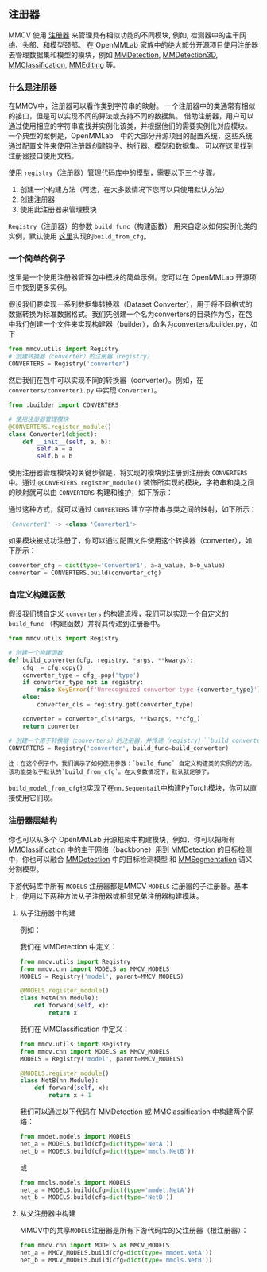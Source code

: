 ## 注册器
MMCV 使用 [注册器](https://github.com/open-mmlab/mmcv/blob/master/mmcv/utils/registry.py) 来管理具有相似功能的不同模块, 例如, 检测器中的主干网络、头部、和模型颈部。
在 OpenMMLab 家族中的绝大部分开源项目使用注册器去管理数据集和模型的模块，例如 [MMDetection](https://github.com/open-mmlab/mmdetection), [MMDetection3D](https://github.com/open-mmlab/mmdetection3d), [MMClassification](https://github.com/open-mmlab/mmclassification), [MMEditing](https://github.com/open-mmlab/mmediting) 等。

### 什么是注册器
在MMCV中，注册器可以看作类到字符串的映射。
一个注册器中的类通常有相似的接口，但是可以实现不同的算法或支持不同的数据集。
借助注册器，用户可以通过使用相应的字符串查找并实例化该类，并根据他们的需要实例化对应模块。
一个典型的案例是，OpenMMLab　中的大部分开源项目的配置系统，这些系统通过配置文件来使用注册器创建钩子、执行器、模型和数据集。
可以在[这里](https://mmcv.readthedocs.io/en/latest/api.html?highlight=registry#mmcv.utils.Registry)找到注册器接口使用文档。

使用 `registry`（注册器）管理代码库中的模型，需要以下三个步骤。

1. 创建一个构建方法（可选，在大多数情况下您可以只使用默认方法）
2. 创建注册器
3. 使用此注册器来管理模块

`Registry`（注册器）的参数 `build_func`（构建函数） 用来自定以如何实例化类的实例，默认使用 [这里](https://mmcv.readthedocs.io/en/latest/api.html?highlight=registry#mmcv.utils.build_from_cfg)实现的`build_from_cfg`。

### 一个简单的例子

这里是一个使用注册器管理包中模块的简单示例。您可以在 OpenMMLab 开源项目中找到更多实例。

假设我们要实现一系列数据集转换器（Dataset Converter），用于将不同格式的数据转换为标准数据格式。我们先创建一个名为converters的目录作为包，在包中我们创建一个文件来实现构建器（builder），命名为converters/builder.py，如下

```python
from mmcv.utils import Registry
# 创建转换器（converter）的注册器（registry）
CONVERTERS = Registry('converter')
```

然后我们在包中可以实现不同的转换器（converter）。例如，在 `converters/converter1.py` 中实现 `Converter1`。

```python
from .builder import CONVERTERS

# 使用注册器管理模块
@CONVERTERS.register_module()
class Converter1(object):
    def __init__(self, a, b):
        self.a = a
        self.b = b
```
使用注册器管理模块的关键步骤是，将实现的模块到注册到注册表 `CONVERTERS` 中。通过 `@CONVERTERS.register_module()` 装饰所实现的模块，字符串和类之间的映射就可以由 `CONVERTERS` 构建和维护，如下所示：

通过这种方式，就可以通过 `CONVERTERS` 建立字符串与类之间的映射，如下所示：

```python
'Converter1' -> <class 'Converter1'>
```

如果模块被成功注册了，你可以通过配置文件使用这个转换器（converter），如下所示：

```python
converter_cfg = dict(type='Converter1', a=a_value, b=b_value)
converter = CONVERTERS.build(converter_cfg)
```

### 自定义构建函数

假设我们想自定义 `converters` 的构建流程，我们可以实现一个自定义的 `build_func` （构建函数）并将其传递到注册器中。

```python
from mmcv.utils import Registry

# 创建一个构建函数
def build_converter(cfg, registry, *args, **kwargs):
    cfg_ = cfg.copy()
    converter_type = cfg_.pop('type')
    if converter_type not in registry:
        raise KeyError(f'Unrecognized converter type {converter_type}')
    else:
        converter_cls = registry.get(converter_type)

    converter = converter_cls(*args, **kwargs, **cfg_)
    return converter

# 创建一个用于转换器（converters）的注册器，并传递（registry）``build_converter`` 函数
CONVERTERS = Registry('converter', build_func=build_converter)
```

```{note}
注：在这个例子中，我们演示了如何使用参数：`build_func` 自定义构建类的实例的方法。
该功能类似于默认的`build_from_cfg`。在大多数情况下，默认就足够了。
```

`build_model_from_cfg`也实现了在`nn.Sequentail`中构建PyTorch模块，你可以直接使用它们现。

### 注册器层结构

你也可以从多个 OpenMMLab 开源框架中构建模块，例如，你可以把所有 [MMClassification](https://github.com/open-mmlab/mmclassification) 中的主干网络（backbone）用到 [MMDetection](https://github.com/open-mmlab/mmdetection) 的目标检测中，你也可以融合 [MMDetection](https://github.com/open-mmlab/mmdetection) 中的目标检测模型 和 [MMSegmentation](https://github.com/open-mmlab/mmsegmentation) 语义分割模型。

下游代码库中所有 `MODELS` 注册器都是MMCV `MODELS` 注册器的子注册器。基本上，使用以下两种方法从子注册器或相邻兄弟注册器构建模块。

1. 从子注册器中构建

   例如：

   我们在 MMDetection 中定义：

   ```python
   from mmcv.utils import Registry
   from mmcv.cnn import MODELS as MMCV_MODELS
   MODELS = Registry('model', parent=MMCV_MODELS)

   @MODELS.register_module()
   class NetA(nn.Module):
       def forward(self, x):
           return x
   ```

   我们在 MMClassification 中定义：

   ```python
   from mmcv.utils import Registry
   from mmcv.cnn import MODELS as MMCV_MODELS
   MODELS = Registry('model', parent=MMCV_MODELS)

   @MODELS.register_module()
   class NetB(nn.Module):
       def forward(self, x):
           return x + 1
   ```

   我们可以通过以下代码在 MMDetection 或 MMClassification 中构建两个网络：

   ```python
   from mmdet.models import MODELS
   net_a = MODELS.build(cfg=dict(type='NetA'))
   net_b = MODELS.build(cfg=dict(type='mmcls.NetB'))
   ```

   或

   ```python
   from mmcls.models import MODELS
   net_a = MODELS.build(cfg=dict(type='mmdet.NetA'))
   net_b = MODELS.build(cfg=dict(type='NetB'))
   ```

2. 从父注册器中构建

   MMCV中的共享`MODELS`注册器是所有下游代码库的父注册器（根注册器）：

   ```python
   from mmcv.cnn import MODELS as MMCV_MODELS
   net_a = MMCV_MODELS.build(cfg=dict(type='mmdet.NetA'))
   net_b = MMCV_MODELS.build(cfg=dict(type='mmcls.NetB'))
   ```
